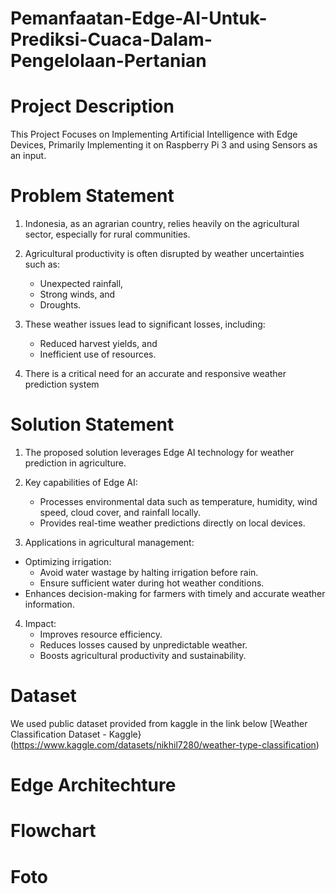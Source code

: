 # Pemanfaatan-Edge-AI-Untuk-Prediksi-Cuaca-Dalam-Pengelolaan-Pertanian

# Project Description
This Project Focuses on Implementing Artificial Intelligence with Edge Devices, Primarily Implementing it on Raspberry Pi 3 and using Sensors as an input.

# Problem Statement
1. Indonesia, as an agrarian country, relies heavily on the agricultural sector, especially for rural communities.
2. Agricultural productivity is often disrupted by weather uncertainties such as:
   - Unexpected rainfall,
   - Strong winds, and
   -  Droughts.
3. These weather issues lead to significant losses, including:
   - Reduced harvest yields, and
   - Inefficient use of resources.
     
4. There is a critical need for an accurate and responsive weather prediction system

# Solution Statement
1. The proposed solution leverages Edge AI technology for weather prediction in agriculture.

2. Key capabilities of Edge AI:
   - Processes environmental data such as temperature, humidity, wind speed, cloud cover, and rainfall locally.
   - Provides real-time weather predictions directly on local devices.
     
3. Applications in agricultural management:

  - Optimizing irrigation:
     - Avoid water wastage by halting irrigation before rain.
     - Ensure sufficient water during hot weather conditions.
  - Enhances decision-making for farmers with timely and accurate weather information.

4. Impact:
   - Improves resource efficiency.
   - Reduces losses caused by unpredictable weather.
   - Boosts agricultural productivity and sustainability.

# Dataset
We used public dataset provided from kaggle in the link below
[Weather Classification Dataset - Kaggle} (https://www.kaggle.com/datasets/nikhil7280/weather-type-classification)

# Edge Architechture

# Flowchart

# Foto
